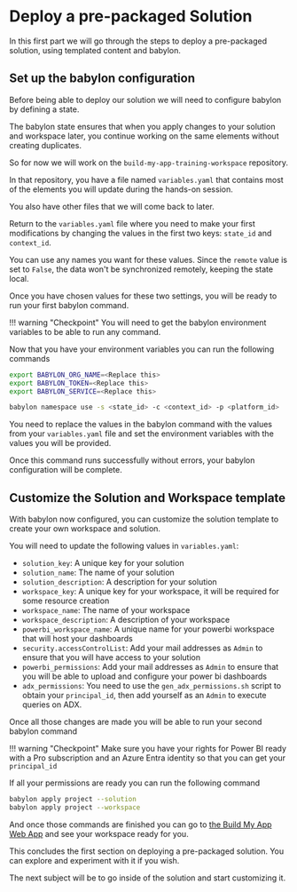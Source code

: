# Deploy a pre-packaged Solution

In this first part we will go through the steps to deploy a pre-packaged solution, using templated content and babylon.

## Set up the babylon configuration

Before being able to deploy our solution we will need to configure babylon by defining a state.

The babylon state ensures that when you apply changes to your solution and workspace later, you continue working on the same elements without creating duplicates.

So for now we will work on the `build-my-app-training-workspace` repository.

In that repository, you have a file named `variables.yaml` that contains most of the elements you will update during the hands-on session.

You also have other files that we will come back to later.

Return to the `variables.yaml` file where you need to make your first modifications by changing the values in the first two keys: `state_id` and `context_id`.

You can use any names you want for these values. Since the `remote` value is set to `False`, the data won't be synchronized remotely, keeping the state local.

Once you have chosen values for these two settings, you will be ready to run your first babylon command.

!!! warning "Checkpoint"
    You will need to get the babylon environment variables to be able to run any command.

Now that you have your environment variables you can run the following commands

```bash title="Activate babylon namespace"
export BABYLON_ORG_NAME=<Replace this>
export BABYLON_TOKEN=<Replace this>
export BABYLON_SERVICE=<Replace this>

babylon namespace use -s <state_id> -c <context_id> -p <platform_id>
```

You need to replace the values in the babylon command with the values from your `variables.yaml` file and set the environment variables with the values you will be provided.

Once this command runs successfully without errors, your babylon configuration will be complete.

## Customize the Solution and Workspace template

With babylon now configured, you can customize the solution template to create your own workspace and solution.

You will need to update the following values in `variables.yaml`:

- `solution_key`: A unique key for your solution
- `solution_name`: The name of your solution
- `solution_description`: A description for your solution
- `workspace_key`: A unique key for your workspace, it will be required for some resource creation
- `workspace_name`: The name of your workspace
- `workspace_description`: A description of your workspace
- `powerbi_workspace_name`: A unique name for your powerbi workspace that will host your dashboards
- `security.accessControlList`: Add your mail addresses as `Admin` to ensure that you will have access to your solution
- `powerbi_permissions`: Add your mail addresses as `Admin` to ensure that you will be able to upload and configure your power bi dashboards
- `adx_permissions`: You need to use the `gen_adx_permissions.sh` script to obtain your `principal_id`, then add yourself as an `Admin` to execute queries on ADX.

Once all those changes are made you will be able to run your second babylon command

!!! warning "Checkpoint"
    Make sure you have your rights for Power BI ready with a Pro subscription and an Azure Entra identity so that you can get your `principal_id`

If all your permissions are ready you can run the following command

```bash title="My first babylon deployment"
babylon apply project --solution
babylon apply project --workspace
```

And once those commands are finished you can go to [the Build My App Web App](https://build-my-app.app.cosmotech.com) and see your workspace ready for you.

This concludes the first section on deploying a pre-packaged solution. You can explore and experiment with it if you wish.

The next subject will be to go inside of the solution and start customizing it.
